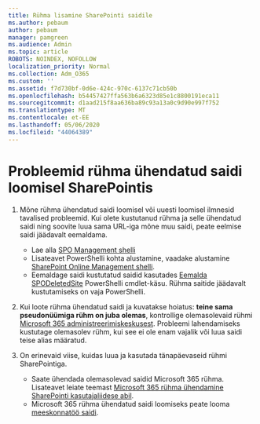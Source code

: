 ```yaml
---
title: Rühma lisamine SharePointi saidile
ms.author: pebaum
author: pebaum
manager: pamgreen
ms.audience: Admin
ms.topic: article
ROBOTS: NOINDEX, NOFOLLOW
localization_priority: Normal
ms.collection: Adm_O365
ms.custom: ''
ms.assetid: f7d730bf-0d6e-424c-970c-6137c71cb50b
ms.openlocfilehash: b54457427ffa563b6a6323d85e1c8800191eca11
ms.sourcegitcommit: d1aad215f8aa636ba89c93a13a0c9d90e997f752
ms.translationtype: MT
ms.contentlocale: et-EE
ms.lasthandoff: 05/06/2020
ms.locfileid: "44064389"
---
```

# <a name="issues-when-creating-a-group-connected-site-in-sharepoint"></a>Probleemid rühma ühendatud saidi loomisel SharePointis

1. Mõne rühma ühendatud saidi loomisel või uuesti loomisel ilmnesid tavalised probleemid.
Kui olete kustutanud rühma ja selle ühendatud saidi ning soovite luua sama URL-iga mõne muu saidi, peate eelmise saidi jäädavalt eemaldama.

   - Lae alla [SPO Management shelli](https://support.office.com/article/introduction-to-the-sharepoint-online-management-shell-c16941c3-19b4-4710-8056-34c034493429)
   - Lisateavet PowerShelli kohta alustamine, vaadake alustamine [SharePoint Online Management shelli](https://docs.microsoft.com/powershell/module/sharepoint-online/remove-sposite).
   - Eemaldage saidi kustutatud saidid kasutades [Eemalda SPODeletedSite](https://docs.microsoft.com/powershell/module/sharepoint-online/remove-sposite?view=sharepoint-ps) PowerShelli cmdlet-käsu. Rühma saitide jäädavalt kustutamiseks on vaja PowerShelli.

1. Kui loote rühma ühendatud saidi ja kuvatakse hoiatus: **teine sama pseudonüümiga rühm on juba olemas**, kontrollige olemasolevaid rühmi [Microsoft 365 administreerimiskeskusest](https://admin.microsoft.com/AdminPortal/Home#/groups). Probleemi lahendamiseks kustutage olemasolev rühm, kui see ei ole enam vajalik või luua saidi teise alias määratud.

1. On erinevaid viise, kuidas luua ja kasutada tänapäevaseid rühmi SharePointiga.

   - Saate ühendada olemasolevad saidid Microsoft 365 rühma. Lisateavet leiate teemast [Microsoft 365 rühma ühendamine SharePointi kasutajaliidese abil](https://docs.microsoft.com/sharepoint/dev/transform/modernize-connect-to-office365-group#connect-an-office-365-group-using-the-sharepoint-user-interface).
   - Microsoft 365 rühma ühendatud saidi loomiseks peate looma [meeskonnatöö saidi](https://admin.microsoft.com/sharepoint).
